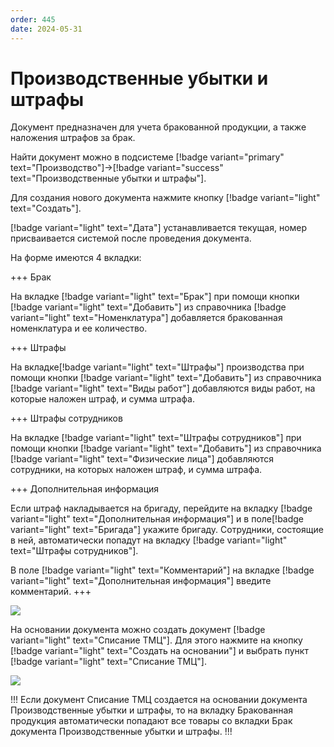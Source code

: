 ```yaml
---
order: 445
date: 2024-05-31
---
```


# Производственные убытки и штрафы

Документ предназначен для учета бракованной продукции, а также наложения штрафов за брак.

Найти документ можно в подсистеме [!badge variant="primary" text="Производство"]->[!badge variant="success" text="Производственные убытки и штрафы"].

Для создания нового документа нажмите кнопку [!badge variant="light" text="Создать"]. 

[!badge variant="light" text="Дата"] устанавливается текущая, номер присваивается системой после проведения документа.

На форме имеются 4 вкладки: 

+++ Брак

На вкладке [!badge variant="light" text="Брак"]  при помощи кнопки [!badge variant="light" text="Добавить"] из справочника [!badge variant="light" text="Номенклатура"] добавляется бракованная номенклатура и ее количество.

+++ Штрафы

На вкладке[!badge variant="light" text="Штрафы"] производства при помощи кнопки [!badge variant="light" text="Добавить"] из справочника [!badge variant="light" text="Виды работ"] добавляются виды работ, на которые наложен штраф, и сумма штрафа.

+++ Штрафы сотрудников

На вкладке [!badge variant="light" text="Штрафы сотрудников"] при помощи кнопки [!badge variant="light" text="Добавить"] из справочника [!badge variant="light" text="Физические лица"] добавляются сотрудники, на которых наложен штраф, и сумма штрафа.

+++ Дополнительная информация

Если штраф накладывается на бригаду, перейдите на вкладку [!badge variant="light" text="Дополнительная информация"] и в 
поле[!badge variant="light" text="Бригада"] укажите бригаду. Сотрудники, состоящие в ней, автоматически попадут на вкладку 
[!badge variant="light" text="Штрафы сотрудников"].

В поле [!badge variant="light" text="Комментарий"] на вкладке [!badge variant="light" text="Дополнительная информация"] введите комментарий.
+++

![](/images/производство/пр11.gif)

На основании документа можно создать документ [!badge variant="light" text="Списание ТМЦ"]. Для этого нажмите на кнопку 
[!badge variant="light" text="Создать на основании"] и выбрать пункт [!badge variant="light" text="Списание ТМЦ"].

![](/images/производство/пр14.gif)

!!!
Если документ Списание ТМЦ создается на основании документа Производственные 
убытки и штрафы, то на вкладку Бракованная продукция автоматически попадают все товары со 
вкладки Брак документа Производственные убытки и штрафы.
!!!
